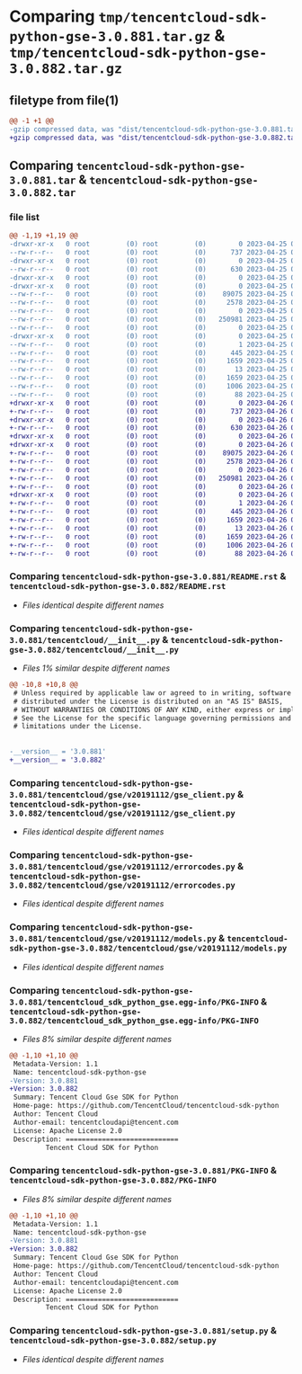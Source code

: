# Comparing `tmp/tencentcloud-sdk-python-gse-3.0.881.tar.gz` & `tmp/tencentcloud-sdk-python-gse-3.0.882.tar.gz`

## filetype from file(1)

```diff
@@ -1 +1 @@
-gzip compressed data, was "dist/tencentcloud-sdk-python-gse-3.0.881.tar", last modified: Tue Apr 25 00:41:47 2023, max compression
+gzip compressed data, was "dist/tencentcloud-sdk-python-gse-3.0.882.tar", last modified: Wed Apr 26 03:26:07 2023, max compression
```

## Comparing `tencentcloud-sdk-python-gse-3.0.881.tar` & `tencentcloud-sdk-python-gse-3.0.882.tar`

### file list

```diff
@@ -1,19 +1,19 @@
-drwxr-xr-x   0 root         (0) root         (0)        0 2023-04-25 00:41:47.000000 tencentcloud-sdk-python-gse-3.0.881/
--rw-r--r--   0 root         (0) root         (0)      737 2023-04-25 00:41:47.000000 tencentcloud-sdk-python-gse-3.0.881/README.rst
-drwxr-xr-x   0 root         (0) root         (0)        0 2023-04-25 00:41:47.000000 tencentcloud-sdk-python-gse-3.0.881/tencentcloud/
--rw-r--r--   0 root         (0) root         (0)      630 2023-04-25 00:41:47.000000 tencentcloud-sdk-python-gse-3.0.881/tencentcloud/__init__.py
-drwxr-xr-x   0 root         (0) root         (0)        0 2023-04-25 00:41:47.000000 tencentcloud-sdk-python-gse-3.0.881/tencentcloud/gse/
-drwxr-xr-x   0 root         (0) root         (0)        0 2023-04-25 00:41:47.000000 tencentcloud-sdk-python-gse-3.0.881/tencentcloud/gse/v20191112/
--rw-r--r--   0 root         (0) root         (0)    89075 2023-04-25 00:41:47.000000 tencentcloud-sdk-python-gse-3.0.881/tencentcloud/gse/v20191112/gse_client.py
--rw-r--r--   0 root         (0) root         (0)     2578 2023-04-25 00:41:47.000000 tencentcloud-sdk-python-gse-3.0.881/tencentcloud/gse/v20191112/errorcodes.py
--rw-r--r--   0 root         (0) root         (0)        0 2023-04-25 00:41:47.000000 tencentcloud-sdk-python-gse-3.0.881/tencentcloud/gse/v20191112/__init__.py
--rw-r--r--   0 root         (0) root         (0)   250981 2023-04-25 00:41:47.000000 tencentcloud-sdk-python-gse-3.0.881/tencentcloud/gse/v20191112/models.py
--rw-r--r--   0 root         (0) root         (0)        0 2023-04-25 00:41:47.000000 tencentcloud-sdk-python-gse-3.0.881/tencentcloud/gse/__init__.py
-drwxr-xr-x   0 root         (0) root         (0)        0 2023-04-25 00:41:47.000000 tencentcloud-sdk-python-gse-3.0.881/tencentcloud_sdk_python_gse.egg-info/
--rw-r--r--   0 root         (0) root         (0)        1 2023-04-25 00:41:47.000000 tencentcloud-sdk-python-gse-3.0.881/tencentcloud_sdk_python_gse.egg-info/dependency_links.txt
--rw-r--r--   0 root         (0) root         (0)      445 2023-04-25 00:41:47.000000 tencentcloud-sdk-python-gse-3.0.881/tencentcloud_sdk_python_gse.egg-info/SOURCES.txt
--rw-r--r--   0 root         (0) root         (0)     1659 2023-04-25 00:41:47.000000 tencentcloud-sdk-python-gse-3.0.881/tencentcloud_sdk_python_gse.egg-info/PKG-INFO
--rw-r--r--   0 root         (0) root         (0)       13 2023-04-25 00:41:47.000000 tencentcloud-sdk-python-gse-3.0.881/tencentcloud_sdk_python_gse.egg-info/top_level.txt
--rw-r--r--   0 root         (0) root         (0)     1659 2023-04-25 00:41:47.000000 tencentcloud-sdk-python-gse-3.0.881/PKG-INFO
--rw-r--r--   0 root         (0) root         (0)     1006 2023-04-25 00:41:47.000000 tencentcloud-sdk-python-gse-3.0.881/setup.py
--rw-r--r--   0 root         (0) root         (0)       88 2023-04-25 00:41:47.000000 tencentcloud-sdk-python-gse-3.0.881/setup.cfg
+drwxr-xr-x   0 root         (0) root         (0)        0 2023-04-26 03:26:07.000000 tencentcloud-sdk-python-gse-3.0.882/
+-rw-r--r--   0 root         (0) root         (0)      737 2023-04-26 03:26:07.000000 tencentcloud-sdk-python-gse-3.0.882/README.rst
+drwxr-xr-x   0 root         (0) root         (0)        0 2023-04-26 03:26:07.000000 tencentcloud-sdk-python-gse-3.0.882/tencentcloud/
+-rw-r--r--   0 root         (0) root         (0)      630 2023-04-26 03:26:07.000000 tencentcloud-sdk-python-gse-3.0.882/tencentcloud/__init__.py
+drwxr-xr-x   0 root         (0) root         (0)        0 2023-04-26 03:26:07.000000 tencentcloud-sdk-python-gse-3.0.882/tencentcloud/gse/
+drwxr-xr-x   0 root         (0) root         (0)        0 2023-04-26 03:26:07.000000 tencentcloud-sdk-python-gse-3.0.882/tencentcloud/gse/v20191112/
+-rw-r--r--   0 root         (0) root         (0)    89075 2023-04-26 03:26:07.000000 tencentcloud-sdk-python-gse-3.0.882/tencentcloud/gse/v20191112/gse_client.py
+-rw-r--r--   0 root         (0) root         (0)     2578 2023-04-26 03:26:07.000000 tencentcloud-sdk-python-gse-3.0.882/tencentcloud/gse/v20191112/errorcodes.py
+-rw-r--r--   0 root         (0) root         (0)        0 2023-04-26 03:26:07.000000 tencentcloud-sdk-python-gse-3.0.882/tencentcloud/gse/v20191112/__init__.py
+-rw-r--r--   0 root         (0) root         (0)   250981 2023-04-26 03:26:07.000000 tencentcloud-sdk-python-gse-3.0.882/tencentcloud/gse/v20191112/models.py
+-rw-r--r--   0 root         (0) root         (0)        0 2023-04-26 03:26:07.000000 tencentcloud-sdk-python-gse-3.0.882/tencentcloud/gse/__init__.py
+drwxr-xr-x   0 root         (0) root         (0)        0 2023-04-26 03:26:07.000000 tencentcloud-sdk-python-gse-3.0.882/tencentcloud_sdk_python_gse.egg-info/
+-rw-r--r--   0 root         (0) root         (0)        1 2023-04-26 03:26:07.000000 tencentcloud-sdk-python-gse-3.0.882/tencentcloud_sdk_python_gse.egg-info/dependency_links.txt
+-rw-r--r--   0 root         (0) root         (0)      445 2023-04-26 03:26:07.000000 tencentcloud-sdk-python-gse-3.0.882/tencentcloud_sdk_python_gse.egg-info/SOURCES.txt
+-rw-r--r--   0 root         (0) root         (0)     1659 2023-04-26 03:26:07.000000 tencentcloud-sdk-python-gse-3.0.882/tencentcloud_sdk_python_gse.egg-info/PKG-INFO
+-rw-r--r--   0 root         (0) root         (0)       13 2023-04-26 03:26:07.000000 tencentcloud-sdk-python-gse-3.0.882/tencentcloud_sdk_python_gse.egg-info/top_level.txt
+-rw-r--r--   0 root         (0) root         (0)     1659 2023-04-26 03:26:07.000000 tencentcloud-sdk-python-gse-3.0.882/PKG-INFO
+-rw-r--r--   0 root         (0) root         (0)     1006 2023-04-26 03:26:07.000000 tencentcloud-sdk-python-gse-3.0.882/setup.py
+-rw-r--r--   0 root         (0) root         (0)       88 2023-04-26 03:26:07.000000 tencentcloud-sdk-python-gse-3.0.882/setup.cfg
```

### Comparing `tencentcloud-sdk-python-gse-3.0.881/README.rst` & `tencentcloud-sdk-python-gse-3.0.882/README.rst`

 * *Files identical despite different names*

### Comparing `tencentcloud-sdk-python-gse-3.0.881/tencentcloud/__init__.py` & `tencentcloud-sdk-python-gse-3.0.882/tencentcloud/__init__.py`

 * *Files 1% similar despite different names*

```diff
@@ -10,8 +10,8 @@
 # Unless required by applicable law or agreed to in writing, software
 # distributed under the License is distributed on an "AS IS" BASIS,
 # WITHOUT WARRANTIES OR CONDITIONS OF ANY KIND, either express or implied.
 # See the License for the specific language governing permissions and
 # limitations under the License.
 
 
-__version__ = '3.0.881'
+__version__ = '3.0.882'
```

### Comparing `tencentcloud-sdk-python-gse-3.0.881/tencentcloud/gse/v20191112/gse_client.py` & `tencentcloud-sdk-python-gse-3.0.882/tencentcloud/gse/v20191112/gse_client.py`

 * *Files identical despite different names*

### Comparing `tencentcloud-sdk-python-gse-3.0.881/tencentcloud/gse/v20191112/errorcodes.py` & `tencentcloud-sdk-python-gse-3.0.882/tencentcloud/gse/v20191112/errorcodes.py`

 * *Files identical despite different names*

### Comparing `tencentcloud-sdk-python-gse-3.0.881/tencentcloud/gse/v20191112/models.py` & `tencentcloud-sdk-python-gse-3.0.882/tencentcloud/gse/v20191112/models.py`

 * *Files identical despite different names*

### Comparing `tencentcloud-sdk-python-gse-3.0.881/tencentcloud_sdk_python_gse.egg-info/PKG-INFO` & `tencentcloud-sdk-python-gse-3.0.882/tencentcloud_sdk_python_gse.egg-info/PKG-INFO`

 * *Files 8% similar despite different names*

```diff
@@ -1,10 +1,10 @@
 Metadata-Version: 1.1
 Name: tencentcloud-sdk-python-gse
-Version: 3.0.881
+Version: 3.0.882
 Summary: Tencent Cloud Gse SDK for Python
 Home-page: https://github.com/TencentCloud/tencentcloud-sdk-python
 Author: Tencent Cloud
 Author-email: tencentcloudapi@tencent.com
 License: Apache License 2.0
 Description: ============================
         Tencent Cloud SDK for Python
```

### Comparing `tencentcloud-sdk-python-gse-3.0.881/PKG-INFO` & `tencentcloud-sdk-python-gse-3.0.882/PKG-INFO`

 * *Files 8% similar despite different names*

```diff
@@ -1,10 +1,10 @@
 Metadata-Version: 1.1
 Name: tencentcloud-sdk-python-gse
-Version: 3.0.881
+Version: 3.0.882
 Summary: Tencent Cloud Gse SDK for Python
 Home-page: https://github.com/TencentCloud/tencentcloud-sdk-python
 Author: Tencent Cloud
 Author-email: tencentcloudapi@tencent.com
 License: Apache License 2.0
 Description: ============================
         Tencent Cloud SDK for Python
```

### Comparing `tencentcloud-sdk-python-gse-3.0.881/setup.py` & `tencentcloud-sdk-python-gse-3.0.882/setup.py`

 * *Files identical despite different names*


